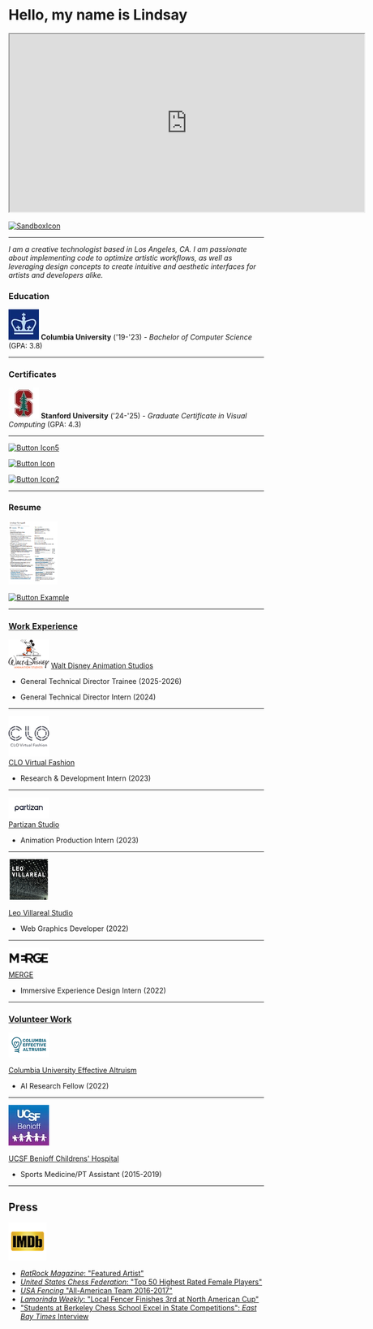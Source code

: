 # Hello, my name is Lindsay 

<iframe src="https://avatar-project-one.vercel.app/" width = "700" height = "350"> 
</iframe>

[![SandboxIcon]][SandboxLink]
<!----------------------------------------------------------------------------->
[SandboxLink]: https://codesandbox.io/p/github/likornguth/AvatarProject/main?file=%2Fsrc%2FApp.js&workspaceId=dca2e2fc-dca1-451d-9762-a2fa4b50b229 'Open this project in interactive Code Sandbox Window'
<!---------------------------------[ Buttons ]--------------------------------->
[SandboxIcon]: https://img.shields.io/badge/Code_Sandbox-EF2D5E?style=for-the-badge&color=black&logoColor=white&logo=Square


---

<i>I am a creative technologist based in Los Angeles, CA.  I am passionate about implementing code to optimize artistic workflows, as well as leveraging design concepts to create intuitive and aesthetic interfaces for artists and developers alike.</i>




### Education
![Alt text](src/columbia_university_logo.jpeg) <b>Columbia University</b> ('19-'23) -  <i>Bachelor of Computer Science</i> (GPA: 3.8)

--- 

### Certificates
![Alt text](src/stanford_university_logo.jpeg)  <b>Stanford University</b> ('24-'25) - <i> Graduate Certificate in Visual Computing </i> (GPA: 4.3)

---

[![Button Icon5]][Link5]
<!----------------------------------------------------------------------------->
[Link5]: https://www.youtube.com/@liko_music 'Link with example title.'
<!---------------------------------[ Buttons ]--------------------------------->
[Button Icon5]: https://img.shields.io/badge/YouTube-EF2D5E?style=for-the-badge&color=red&logoColor=white&logo=YouTube

[![Button Icon]][Link]
<!----------------------------------------------------------------------------->
[Link]: https://www.linkedin.com/in/lindsay-kornguth-a0885b1a0/ 'Link with example title.'
<!---------------------------------[ Buttons ]--------------------------------->
[Button Icon]: https://img.shields.io/badge/LinkedIn-EF2D5E?style=for-the-badge&color=blue&logoColor=white&logo=LinkedIn

[![Button Icon2]][Link2]
<!----------------------------------------------------------------------------->
[Link2]: https://github.com/likornguth?tab=repositories 'Link with example title.'
<!---------------------------------[ Buttons ]--------------------------------->
[Button Icon2]: https://img.shields.io/badge/GitHub-EF2D5E?style=for-the-badge&color=black&logoColor=white&logo=GitHub

<!---------------------------------[ Buttons ]--------------------------------->
[Button Icon12]: https://img.shields.io/badge/GitHub-EF2D5E?style=for-the-badge&color=black&logoColor=white&logo=GitHub

-------

### Resume

[<img src="src/resume_screenshot.png" style="width: 10vw;">](./src/Creative_Tech_Resume.pdf)

[![Button Example]][Link]
<!----------------------------------------------------------------------------->
[Link]: ./src/Creative_Tech_Resume.pdf 'Link with example title.'
<!---------------------------------[ Buttons ]--------------------------------->



[Button Example]: https://img.shields.io/badge/Open_>-37a779?style=for-the-badge


-------
### <u>Work Experience</u>

![Alt text](src/Walt_Disney_Animation_Studios_logo.svg.png) [Walt Disney Animation Studios](https://www.linkedin.com/company/walt-disney-animation-studios/)

- General Technical Director Trainee (2025-2026)

- General Technical Director Intern (2024)

---

![Alt text](src/clo_virtual_fashion_inc_logo.png)   
[CLO Virtual Fashion](https://www.linkedin.com/company/3214836/?lipi=urn%3Ali%3Apage%3Ad_flagship3_profile_view_base%3BB8w%2BpCSzQD%2B3pqPkOuoGrw%3D%3D)
 
- Research & Development Intern (2023)

---

![Alt text](src/partizan_logo.png)  
 [Partizan Studio](https://www.linkedin.com/company/37907/?lipi=urn%3Ali%3Apage%3Ad_flagship3_profile_view_base%3BB8w%2BpCSzQD%2B3pqPkOuoGrw%3D%3D)

- Animation Production Intern (2023)

---

![Alt text](src/villareal_logo.png) 

[Leo Villareal Studio](https://villareal.net/)

- Web Graphics Developer (2022)


---


![Alt text](src/MERGE_Logo.jpg)  
[MERGE](https://www.linkedin.com/company/27237129/?lipi=urn%3Ali%3Apage%3Ad_flagship3_profile_view_base%3BoEqCrM7GTX2Uiyiqn29EqQ%3D%3D)

- Immersive Experience Design Intern (2022)


-------

### <u>Volunteer Work</u>

![Alt text](src/CU_EA.png)

[Columbia University Effective Altruism](https://www.linkedin.com/company/3345128/?lipi=urn%3Ali%3Apage%3Ad_flagship3_profile_view_base%3BoEqCrM7GTX2Uiyiqn29EqQ%3D%3D)

-  AI Research Fellow   (2022)

---

![Alt text](src/ucsfchildrens_logo.jpeg) 

 [UCSF Benioff Childrens' Hospital](https://www.linkedin.com/company/3345128/?lipi=urn%3Ali%3Apage%3Ad_flagship3_profile_view_base%3BoEqCrM7GTX2Uiyiqn29EqQ%3D%3D)

- Sports Medicine/PT Assistant (2015-2019)

---


## Press

[![imdb icon](src/IMDb-Icon.png)](https://www.imdb.com/name/nm16976654/)


* [<i>RatRock Magazine</i>: "Featured Artist"](https://www.ratrockmagazine.com/feature/2022/3/26/lindsay-kornguth)
* [<i>United States Chess Federation</i>: "Top 50 Highest Rated Female Players"](https://www.uschess.org/component/option,com_top_players/Itemid,371?op=list&month=1609&f=usa&l=R:Top%20Girls%20Age%2015.&h=Top%20Girls%20Age%2015)
* [<i>USA Fencing</i> "All-American Team  2016-2017" ](https://cdn1.sportngin.com/attachments/document/a123-1653878/All-American_Team_2016-17.pdf)
* [<i>Lamorinda Weekly</i>: "Local Fencer Finishes 3rd at North American Cup"](https://www.lamorindaweekly.com/archive/issue0917/Local-Fencer-Finishes-Third-at-North-American-Cup.html)
* ["Students at Berkeley Chess School Excel in State Competitions": <i>East Bay Times</i> Interview](https://www.eastbaytimes.com/2011/01/13/students-at-berkeley-chess-club-excel-in-state-competitions/)


